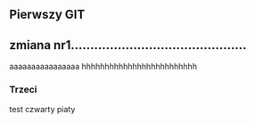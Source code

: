 ## Pierwszy GIT
## zmiana nr1.............................................
aaaaaaaaaaaaaaaa
hhhhhhhhhhhhhhhhhhhhhhhhh

### Trzeci

test
czwarty
piaty
